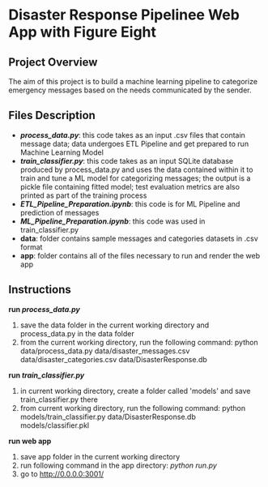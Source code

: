 # Disaster Response Pipelinee Web App with Figure Eight

## Project Overview
The aim of this project is to build a machine learning pipeline to categorize emergency messages based on the needs communicated by the sender.

## Files Description
 - **_process_data.py_**: this code takes as an input .csv files that contain message data; data undergoes ETL Pipeline and get prepared to run Machine Learning Model
 - **_train_classifier.py_**: this code takes as an input SQLite database produced by process_data.py and uses the data contained within it to train and tune a ML model for categorizing messages; the output is a pickle file containing fitted model; test evaluation metrics are also printed as part of the training process
 - **_ETL_Pipeline_Preparation.ipynb_**: this code is for ML Pipeline and prediction of messages
 - **_ML_Pipeline_Preparation.ipynb_**: this code was used in train_classifier.py
 - **data**: folder contains sample messages and categories datasets in .csv format
 - **app**: folder contains all of the files necessary to run and render the web app

## Instructions
**run _process_data.py_**
1. save the data folder in the current working directory and process_data.py in the data folder
2. from the current working directory, run the following command: python data/process_data.py data/disaster_messages.csv data/disaster_categories.csv data/DisasterResponse.db

**run _train_classifier.py_**
1. in current working directory, create a folder called 'models' and save train_classifier.py there
2. from current working directory, run the following command: python models/train_classifier.py data/DisasterResponse.db models/classifier.pkl

**run web app**
1. save app folder in the current working directory
2. run following command in the app directory: _python run.py_
3. go to http://0.0.0.0:3001/
